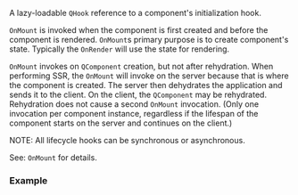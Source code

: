 A lazy-loadable `QHook` reference to a component's initialization hook.

`OnMount` is invoked when the component is first created and before the component is rendered. `OnMount`s primary purpose is to create component's state. Typically the `OnRender` will use the state for rendering.

`OnMount` invokes on `QComponent` creation, but not after rehydration. When performing SSR, the `OnMount` will invoke on the server because that is where the component is created. The server then dehydrates the application and sends it to the client. On the client, the `QComponent` may be rehydrated. Rehydration does not cause a second `OnMount` invocation. (Only one invocation per component instance, regardless if the lifespan of the component starts on the server and continues on the client.)

NOTE: All lifecycle hooks can be synchronous or asynchronous.

See: `OnMount` for details.

### Example

<docs code="./q-component.docs.tsx#on-mount"/>
